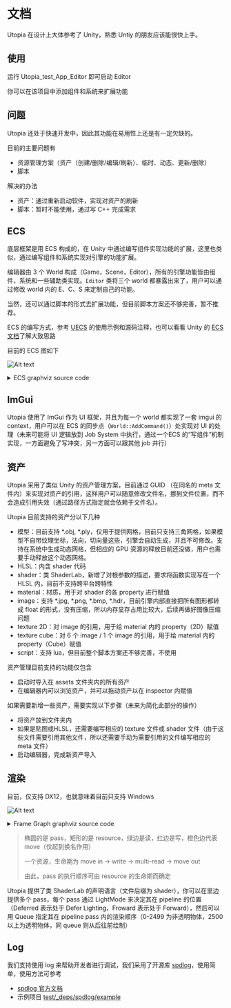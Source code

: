 # 文档

Utopia 在设计上大体参考了 Unity，熟悉 Untiy 的朋友应该能很快上手。

## 使用

运行 Utopia_test_App_Editor 即可启动 Editor

你可以在该项目中添加组件和系统来扩展功能

## 问题

Utopia 还处于快速开发中，因此其功能在易用性上还是有一定欠缺的。

目前的主要问题有

- 资源管理方案（资产（创建/删除/编辑/刷新）、临时、动态、更新/删除）
- 脚本

解决的办法

- 资产：通过重新启动软件，实现对资产的刷新
- 脚本：暂时不能使用，通过写 C++ 完成需求

## ECS

底层框架是用 ECS 构成的，在 Unity 中通过编写组件实现功能的扩展，这里也类似，通过编写组件和系统实现对引擎的功能扩展。

编辑器由 3 个 World 构成（Game，Scene，Editor），所有的引擎功能皆由组件，系统和一些辅助类实现。`Editor` 类将三个 world 都暴露出来了，用户可以通过修改 world 内的 E、C、S 来定制自己的功能。

当然，还可以通过脚本的形式去扩展功能，但目前脚本方案还不够完善，暂不推荐。

ECS 的编写方式，参考 [UECS](https://github.com/Ubpa/UECS) 的使用示例和源码注释，也可以看看 Unity 的 [ECS 文档](https://docs.unity3d.com/Packages/com.unity.entities@0.14/manual/index.html)了解大致思路

目前的 ECS 图如下

![Alt text](https://g.gravizo.com/source/gravizo_mask_ecs?https%3A%2F%2Fraw.githubusercontent.com%2FUbpa%2FUtopia%2Fmaster%2Fdoc_zhCN.md)

<details>  
<summary>ECS graphviz source code</summary>
gravizo_mask_ecs
digraph G {
  node [
    fontcolor = "white"
    fontname = "consolas"
    style = "filled"
  ]
  subgraph "Component Nodes" {
    node [
      color = "#6597AD"
      shape = "ellipse"
    ]
    "struct Ubpa::Utopia::LocalToParent"
    "struct Ubpa::Utopia::Children"
    "struct Ubpa::Utopia::Rotation"
    "struct Ubpa::Utopia::Roamer"
    "struct Ubpa::Utopia::LocalToWorld"
    "struct Ubpa::Utopia::WorldToLocal"
    "struct Ubpa::Utopia::Parent"
    "struct Ubpa::Utopia::RotationEuler"
    "struct Ubpa::Utopia::Scale"
    "struct Ubpa::Utopia::Translation"
    "struct Ubpa::Utopia::Camera"
  }
  subgraph "Singleton Nodes" {
    node [
      color = "#BFB500"
      shape = "ellipse"
    ]
    "struct Ubpa::Utopia::WorldTime"
    "struct Ubpa::Utopia::Input"
  }
  subgraph "System Function Nodes" {
    node [
      color = "#F79646"
      shape = "box"
    ]
    "WorldTimeSystem"
    "LocalToParentSystem"
    "WorldToLocalSystem"
    "RotationEulerSystem"
    "TRSToLocalToParentSystem"
    "TRSToWorldToLocalSystem"
    "CameraSystem"
    "InputSystem"
    "RoamerSystem"
  }
  subgraph "LastFrame Edges" {
    edge [ color = "#60C5F1" ]
  }
  subgraph "Write Edges" {
    edge [ color = "#F47378" ]
    "TRSToLocalToParentSystem" -> "struct Ubpa::Utopia::LocalToParent"
    "WorldTimeSystem" -> "struct Ubpa::Utopia::WorldTime"
    "CameraSystem" -> "struct Ubpa::Utopia::Camera"
    "LocalToParentSystem" -> "struct Ubpa::Utopia::LocalToWorld"
    "WorldToLocalSystem" -> "struct Ubpa::Utopia::WorldToLocal"
    "RotationEulerSystem" -> "struct Ubpa::Utopia::Rotation"
    "TRSToWorldToLocalSystem" -> "struct Ubpa::Utopia::LocalToWorld"
    "InputSystem" -> "struct Ubpa::Utopia::Input"
    "RoamerSystem" -> "struct Ubpa::Utopia::Translation"
    "RoamerSystem" -> "struct Ubpa::Utopia::Rotation"
  }
  subgraph "Latest Edges" {
    edge [ color = "#6BD089" ]
    "struct Ubpa::Utopia::Translation" -> "TRSToLocalToParentSystem"
    "struct Ubpa::Utopia::Children" -> "LocalToParentSystem"
    "struct Ubpa::Utopia::LocalToWorld" -> "WorldToLocalSystem"
    "struct Ubpa::Utopia::RotationEuler" -> "RotationEulerSystem"
    "struct Ubpa::Utopia::Scale" -> "TRSToLocalToParentSystem"
    "struct Ubpa::Utopia::Rotation" -> "TRSToLocalToParentSystem"
    "struct Ubpa::Utopia::Scale" -> "TRSToWorldToLocalSystem"
    "struct Ubpa::Utopia::Translation" -> "TRSToWorldToLocalSystem"
    "struct Ubpa::Utopia::Rotation" -> "TRSToWorldToLocalSystem"
    "struct Ubpa::Utopia::Roamer" -> "RoamerSystem"
    "struct Ubpa::Utopia::WorldTime" -> "RoamerSystem"
    "struct Ubpa::Utopia::Input" -> "RoamerSystem"
  }
  subgraph "Order Edges" {
    edge [ color = "#00A2E8" ]
    "TRSToLocalToParentSystem" -> "LocalToParentSystem"
    "TRSToWorldToLocalSystem" -> "LocalToParentSystem"
  }
  subgraph "All Edges" {
    edge [
      arrowhead = "crow"
      color = "#C785C8"
      style = "dashed"
    ]
  }
  subgraph "Any Edges" {
    edge [
      arrowhead = "diamond"
      color = "#C785C8"
      style = "dashed"
    ]
  }
  subgraph "None Edges" {
    edge [
      arrowhead = "odot"
      color = "#C785C8"
      style = "dashed"
    ]
    "LocalToParentSystem" -> "struct Ubpa::Utopia::Parent"
    "TRSToWorldToLocalSystem" -> "struct Ubpa::Utopia::LocalToParent"
  }
  node [ color=".0 .0 .0" ];
}
gravizo_mask_ecs
</details>

## ImGui

Utopia 使用了 ImGui 作为 UI 框架，并且为每一个 world 都实现了一套 imgui 的 context，用户可以在 ECS 的同步点（`World::AddCommand()`）处实现对 UI 的处理（未来可能将 UI 逻辑放到 Job System 中执行，通过一个ECS 的“写组件”机制实现，一方面避免了写冲突，另一方面可以跟其他 job 并行）

## 资产

Utopia 采用了类似 Unity 的资产管理方案，目前通过 GUID （在同名的 meta 文件内）来实现对资产的引用，这样用户可以随意修改文件名，挪到文件位置，而不会造成引用失效（通过路径方式指定就会依赖于文件名）。

Utopia 目前支持的资产分以下几种

- 模型：目前支持 *.obj, *.ply，仅用于提供网格，目前只支持三角网格，如果模型不自带纹理坐标，法向，切向量这些，引擎会自动生成，并且不可修改。支持在系统中生成动态网格，但相应的 GPU 资源的释放目前还没做，用户也需要手动释放这个动态网格。
- HLSL：内含 shader 代码
- shader：类 ShaderLab，新增了对根参数的描述，要求将函数实现写在一个 HLSL 内，目前不支持跨平台跨特性
- material：材质，用于对 shader 的各 property 进行赋值
- image：支持 *.jpg, *.png, *.bmp, *.hdr，目前引擎内部直接把所有图形都转成 float 的形式，没有压缩，所以内存显存占用比较大，后续再做好图像压缩问题
- texture 2D：对 image 的引用，用于给 material 内的 property（2D）赋值
- texture cube：对 6 个 image / 1 个 image 的引用，用于给 material 内的 property（Cube）赋值
- script：支持 lua，但目前整个脚本方案还不够完善，不使用

资产管理目前支持的功能仅包含

- 启动时导入在 assets 文件夹内的所有资产
- 在编辑器内可以浏览资产，并可以拖动资产以在 inspector 内赋值

如果需要新增一些资产，需要实现以下步骤（未来为简化此部分的操作）

- 将资产放到文件夹内
- 如果是贴图或HLSL，还需要编写相应的 texture 文件或 shader 文件（由于这些文件需要引用其他文件，所以还需要手动为需要引用的文件编写相应的 meta 文件）
- 启动编辑器，完成新资产导入

## 渲染

目前，仅支持 DX12，也就意味着目前只支持 Windows

![Alt text](https://g.gravizo.com/source/gravizo_mask_fg?https%3A%2F%2Fraw.githubusercontent.com%2FUbpa%2FUtopia%2Fmaster%2Fdoc_zhCN.md)

<details>  
<summary>Frame Graph graphviz source code</summary>
gravizo_mask_fg
digraph G {
  node [
    fontcolor = "white"
    fontname = "consolas"
    style = "filled"
  ];
  subgraph "Resource Nodes" {
    node [
      color = "#F79646"
      shape = "box"
    ];
    "GBuffer0"
    "GBuffer1"
    "GBuffer2"
    "Defer Lighted"
    "Defer Lighted with Sky"
    "Scene"
    "Present"
    "Defer Depth Stencil"
    "Forward Depth Stencil"
    "Irradiance Map"
    "PreFilter Map"
  }
  subgraph "Pass Nodes" {
    node [
      color = "#6597AD"
      shape = "ellipse"
    ]
    "GBuffer Pass"
    "IBL"
    "Defer Lighting"
    "Skybox"
    "Forward"
    "Post Process"
  }
  subgraph "Read Edges" {
    edge [ color = "#9BBB59" ]
    "GBuffer0" -> "Defer Lighting"
    "Irradiance Map" -> "Forward"
    "GBuffer1" -> "Defer Lighting"
    "GBuffer2" -> "Defer Lighting"
    "Defer Depth Stencil" -> "Defer Lighting"
    "Irradiance Map" -> "Defer Lighting"
    "PreFilter Map" -> "Defer Lighting"
    "Defer Depth Stencil" -> "Skybox"
    "PreFilter Map" -> "Forward"
    "Scene" -> "Post Process"
  }
  subgraph "Write Edges" {
    edge [ color = "#ED1C24" ]
    "GBuffer Pass" -> "GBuffer0"
    "GBuffer Pass" -> "GBuffer1"
    "GBuffer Pass" -> "GBuffer2"
    "GBuffer Pass" -> "Defer Depth Stencil"
    "Defer Lighting" -> "Defer Lighted"
    "IBL" -> "Irradiance Map"
    "IBL" -> "PreFilter Map"
    "Skybox" -> "Defer Lighted with Sky"
    "Forward" -> "Forward Depth Stencil"
    "Forward" -> "Scene"
    "Post Process" -> "Present"
  }
  subgraph "Move Edges" {
    edge [ color = "#F79646" ]
    "Defer Lighted" -> "Defer Lighted with Sky"
    "Defer Lighted with Sky" -> "Scene"
    "Defer Depth Stencil" -> "Forward Depth Stencil"
  }
  node [ color=".0 .0 .0" ];
}
gravizo_mask_fg
</details>

> 椭圆的是 pass，矩形的是 resource，绿边是读，红边是写，橙色边代表 move（仅起到换名作用）
>
> 一个资源，生命期为 move in -> write -> multi-read -> move out
>
> 由此，pass 的执行顺序可由 resource 的生命期而确定

Utopia 提供了类 ShaderLab 的声明语言（文件后缀为 shader），你可以在里边提供多个 pass，每个 pass 通过 LightMode 来决定其在 pipeline 的位置（Deferred 表示处于 Defer Lighting，Froward 表示处于 Forward），然后可以用 Queue 指定其在 pipeline pass 内的渲染顺序（0-2499 为非透明物体，2500以上为透明物体，同 queue 则从后往前绘制）

## Log

我们支持使用 log 来帮助开发者进行调试，我们采用了开源库 [spdlog](https://github.com/gabime/spdlog)，使用简单，使用方法可参考

- [spdlog 官方文档](https://github.com/gabime/spdlog) 
- 示例项目 [test/_deps/spdlog/example](src/test/_deps/spdlog/example.cpp) 



